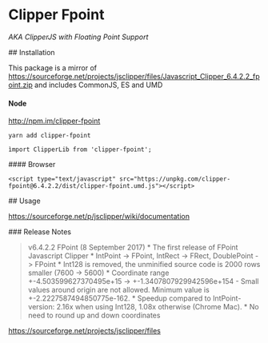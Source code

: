 # Clipper Fpoint
_AKA ClipperJS with Floating Point Support_

## Installation

This package is a mirror of https://sourceforge.net/projects/jsclipper/files/Javascript_Clipper_6.4.2.2_fpoint.zip and includes CommonJS, ES and UMD

#### Node

http://npm.im/clipper-fpoint

`yarn add clipper-fpoint`

`ìmport ClipperLib from 'clipper-fpoint';`

#### Browser

`<script type="text/javascript" src="https://unpkg.com/clipper-fpoint@6.4.2.2/dist/clipper-fpoint.umd.js"></script>`

## Usage

https://sourceforge.net/p/jsclipper/wiki/documentation

### Release Notes

> v6.4.2.2 FPoint (8 September 2017) * The first release of FPoint Javascript Clipper * IntPoint -> FPoint, IntRect -> FRect, DoublePoint -> FPoint * Int128 is removed, the unminified source code is 2000 rows smaller (7600 -> 5600) * Coordinate range +-4.503599627370495e+15 -> +-1.3407807929942596e+154 - Small values around origin are not allowed. Minimum value is +-2.2227587494850775e-162. * Speedup compared to IntPoint-version: 2.16x when using Int128, 1.08x otherwise (Chrome Mac). * No need to round up and down coordinates

https://sourceforge.net/projects/jsclipper/files
